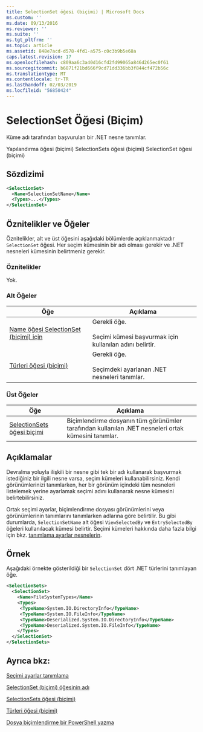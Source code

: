 ```yaml
---
title: SelectionSet öğesi (biçimi) | Microsoft Docs
ms.custom: ''
ms.date: 09/13/2016
ms.reviewer: ''
ms.suite: ''
ms.tgt_pltfrm: ''
ms.topic: article
ms.assetid: 848e7acd-d578-4fd1-a575-c0c3b9b5e68a
caps.latest.revision: 17
ms.openlocfilehash: c809aa6c3a40d16cfd2fd99065a846d265ec0f61
ms.sourcegitcommit: b6871f21bd666f9cd71dd336bb3f844cf472b56c
ms.translationtype: MT
ms.contentlocale: tr-TR
ms.lasthandoff: 02/03/2019
ms.locfileid: "56850424"
---
```

# <a name="selectionset-element-format"></a>SelectionSet Öğesi (Biçim)

Küme adı tarafından başvurulan bir .NET nesne tanımlar.

Yapılandırma öğesi (biçimi) SelectionSets öğesi (biçimi) SelectionSet öğesi (biçimi)

## <a name="syntax"></a>Sözdizimi

```xml
<SelectionSet>
  <Name>SelectionSetName</Name>
  <Types>...</Types>
</SelectionSet>
```

## <a name="attributes-and-elements"></a>Öznitelikler ve Öğeler

Öznitelikler, alt ve üst öğesini aşağıdaki bölümlerde açıklanmaktadır `SelectionSet` öğesi. Her seçim kümesinin bir adı olması gerekir ve .NET nesneleri kümesinin belirtmeniz gerekir.

### <a name="attributes"></a>Öznitelikler

Yok.

### <a name="child-elements"></a>Alt Öğeler

|Öğe|Açıklama|
|-------------|-----------------|
|[Name öğesi SelectionSet (biçimi) için](./name-element-for-selectionset-format.md)|Gerekli öğe.<br /><br /> Seçimi kümesi başvurmak için kullanılan adını belirtir.|
|[Türleri öğesi (biçimi)](./types-element-for-selectionset-format.md)|Gerekli öğe.<br /><br /> Seçimdeki ayarlanan .NET nesneleri tanımlar.|

### <a name="parent-elements"></a>Üst Öğeler

|Öğe|Açıklama|
|-------------|-----------------|
|[SelectionSets öğesi biçimi](./selectionsets-element-format.md)|Biçimlendirme dosyanın tüm görünümler tarafından kullanılan .NET nesneleri ortak kümesini tanımlar.|

## <a name="remarks"></a>Açıklamalar

Devralma yoluyla ilişkili bir nesne gibi tek bir adı kullanarak başvurmak istediğiniz bir ilgili nesne varsa, seçim kümeleri kullanabilirsiniz. Kendi görünümlerinizi tanımlarken, her bir görünüm içindeki tüm nesneleri listelemek yerine ayarlamak seçimi adını kullanarak nesne kümesini belirtebilirsiniz.

Ortak seçimi ayarlar, biçimlendirme dosyası görünümlerini veya görünümlerinin tanımlarını tanımlarken adlarına göre belirtilir. Bu gibi durumlarda, `SelectionSetName` alt öğesi `ViewSelectedBy` ve `EntrySelectedBy` öğeleri kullanılacak kümesi belirtir. Seçimi kümeleri hakkında daha fazla bilgi için bkz. [tanımlama ayarlar nesnelerin](./defining-selection-sets.md).

## <a name="example"></a>Örnek

Aşağıdaki örnekte gösterildiği bir `SelectionSet` dört .NET türlerini tanımlayan öğe.

```xml
<SelectionSets>
  <SelectionSet>
    <Name>FileSystemTypes</Name>
    <Types>
     <TypeName>System.IO.DirectoryInfo</TypeName>
     <TypeName>System.IO.FileInfo</TypeName>
     <TypeName>Deserialized.System.IO.DirectoryInfo</TypeName>
     <TypeName>Deserialized.System.IO.FileInfo</TypeName>
    </Types>
  </SelectionSet>
</SelectionSets>
```

## <a name="see-also"></a>Ayrıca bkz:

[Seçimi ayarlar tanımlama](./defining-selection-sets.md)

[SelectionSet (biçimi) öğesinin adı](./name-element-for-selectionset-format.md)

[SelectionSets öğesi (biçimi)](./selectionsets-element-format.md)

[Türleri öğesi (biçimi)](./types-element-for-selectionset-format.md)

[Dosya biçimlendirme bir PowerShell yazma](./writing-a-powershell-formatting-file.md)

